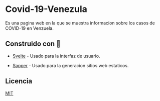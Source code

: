 # Covid-19-Venezula

Es una pagina web en la que se muestra informacion sobre los casos de COVID-19 en Venzuela.

## Construido con 🔨

- [Svelte](https://svelte.dev/) - Usado para la interfaz de usuario.

- [Sapper](https://sapper.svelte.dev/) - Usado para la generacion sitios web estaticos.

## Licencia

[MIT](https://github.com/CodingLeonardo/Covid-19-Venezuela/blob/master/LICENSE)
